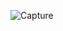 
![Capture](https://user-images.githubusercontent.com/36893768/64489434-eca64300-d270-11e9-9ba1-ca948703d79d.PNG)
